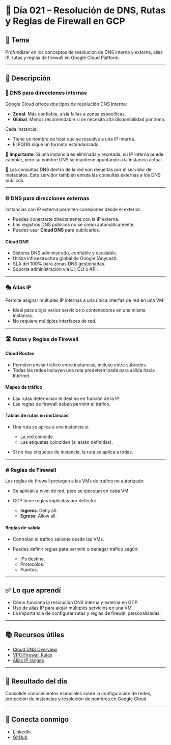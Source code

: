 # 📅 Día 021 – Resolución de DNS, Rutas y Reglas de Firewall en GCP

## 📌 Tema

Profundizar en los conceptos de resolución de DNS interna y externa, alias IP, rutas y reglas de firewall en Google Cloud Platform.

---

## 📘 Descripción

### 🧭 DNS para direcciones internas

Google Cloud ofrece dos tipos de resolución DNS interna:

- **Zonal**: Más confiable, aísla fallas a zonas específicas.
- **Global**: Menos recomendable si se necesita alta disponibilidad por zona.

Cada instancia:

- Tiene un nombre de host que se resuelve a una IP interna.
- El FQDN sigue un formato estandarizado.

🔁 **Importante**: Si una instancia es eliminada y recreada, su IP interna puede cambiar, pero su nombre DNS se mantiene apuntando a la instancia actual.

📡 Las consultas DNS dentro de la red son resueltas por el servidor de metadatos. Este servidor también enruta las consultas externas a los DNS públicos.

---

### 🌐 DNS para direcciones externas

Instancias con IP externa permiten conexiones desde el exterior:

- Puedes conectarte directamente con la IP externa.
- Los registros DNS públicos no se crean automáticamente.
- Puedes usar **Cloud DNS** para publicarlos.

#### Cloud DNS

- Sistema DNS administrado, confiable y escalable.
- Utiliza infraestructura global de Google (Anycast).
- SLA del 100% para zonas DNS gestionadas.
- Soporta administración vía UI, CLI o API.

---

### 🎭 Alias IP

Permite asignar múltiples IP internas a una única interfaz de red en una VM:

- Ideal para alojar varios servicios o contenedores en una misma instancia.
- No requiere múltiples interfaces de red.

---

### 🛣️ Rutas y Reglas de Firewall

#### Cloud Routes

- Permiten enviar tráfico entre instancias, incluso entre subredes.
- Todas las redes incluyen una ruta predeterminada para salida hacia Internet.

#### Mapeo de tráfico

- Las rutas determinan el destino en función de la IP.
- Las reglas de firewall deben permitir el tráfico.

#### Tablas de rutas en instancias

- Una ruta se aplica a una instancia si:

  - La red coincide.
  - Las etiquetas coinciden (si están definidas).

- Si no hay etiquetas de instancia, la ruta se aplica a todas.

---

### 🔥 Reglas de Firewall

Las reglas de firewall protegen a las VMs de tráfico no autorizado:

- Se aplican a nivel de red, pero se ejecutan en cada VM.
- GCP tiene reglas implícitas por defecto:

  - **Ingress**: Deny all.
  - **Egress**: Allow all.

#### Reglas de salida

- Controlan el tráfico saliente desde las VMs.
- Puedes definir reglas para permitir o denegar tráfico según:

  - IPs destino.
  - Protocolos.
  - Puertos.

---

## ✅ Lo que aprendí

- Cómo funciona la resolución DNS interna y externa en GCP.
- Uso de alias IP para alojar múltiples servicios en una VM.
- La importancia de configurar rutas y reglas de firewall personalizadas.

---

## 📚 Recursos útiles

- [Cloud DNS Overview](https://cloud.google.com/dns/docs/overview)
- [VPC Firewall Rules](https://cloud.google.com/vpc/docs/firewalls)
- [Alias IP ranges](https://cloud.google.com/vpc/docs/alias-ip)

---

## 🎯 Resultado del día

Consolidé conocimientos esenciales sobre la configuración de redes, protección de instancias y resolución de nombres en Google Cloud.

---

## 🤝 Conecta conmigo

- [LinkedIn](https://www.linkedin.com/in/luis-felipe-carrasco/)
- [GitHub](https://github.com/pipeddev/)
